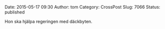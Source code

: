 Date: 2015-05-17 09:30
Author: tom
Category: CrossPost
Slug: 7066
Status: published

Hon ska hjälpa regeringen med däckbyten.

